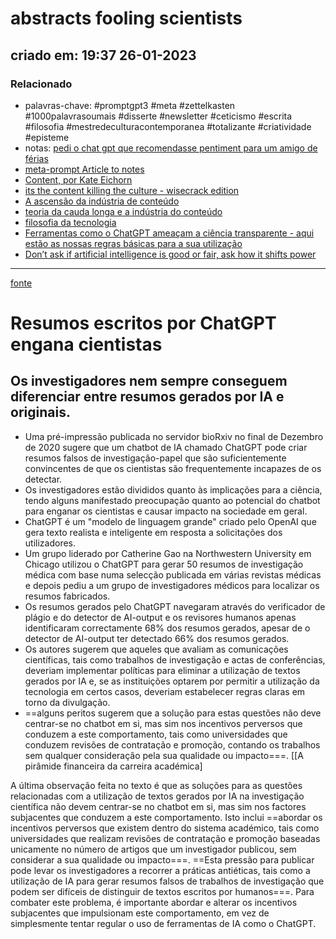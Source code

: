 # abstracts fooling scientists
## criado em: 19:37 26-01-2023

### Relacionado
- palavras-chave: #promptgpt3 #meta #zettelkasten #1000palavrasoumais #disserte #newsletter #ceticismo #escrita #filosofia #mestredeculturacontemporanea #totalizante #criatividade #episteme 
- notas: [pedi o chat gpt que recomendasse pentiment para um amigo de férias](pedi%20o%20chat%20gpt%20que%20recomendasse%20pentiment%20para%20um%20amigo%20de%20férias)
- [meta-prompt Article to notes](meta-prompt%20Article%20to%20notes.md)
- [Content, por Kate Eichorn](Content,%20por%20Kate%20Eichorn.md)
- [its the content killing the culture - wisecrack edition](its%20the%20content%20killing%20the%20culture%20-%20wisecrack%20edition)
- [A ascensão da indústria de conteúdo](A%20ascensão%20da%20indústria%20de%20conteúdo)
- [teoria da cauda longa e a indústria do conteúdo](teoria%20da%20cauda%20longa%20e%20a%20indústria%20do%20conteúdo)
- [filosofia da tecnologia](filosofia%20da%20tecnologia)
- [Ferramentas como o ChatGPT ameaçam a ciência transparente - aqui estão as nossas regras básicas para a sua utilização](Ferramentas%20como%20o%20ChatGPT%20ameaçam%20a%20ciência%20transparente%20-%20aqui%20estão%20as%20nossas%20regras%20básicas%20para%20a%20sua%20utilização.md)
- [Don’t ask if artificial intelligence is good or fair, ask how it shifts power](Don’t%20ask%20if%20artificial%20intelligence%20is%20good%20or%20fair,%20ask%20how%20it%20shifts%20power.md)
---
[fonte](https://www.nature.com/articles/d41586-023-00056-7)


# Resumos escritos por ChatGPT engana cientistas

## Os investigadores nem sempre conseguem diferenciar entre resumos gerados por IA e originais.

- Uma pré-impressão publicada no servidor bioRxiv no final de Dezembro de 2020 sugere que um chatbot de IA chamado ChatGPT pode criar resumos falsos de investigação-papel que são suficientemente convincentes de que os cientistas são frequentemente incapazes de os detectar.
- Os investigadores estão divididos quanto às implicações para a ciência, tendo alguns manifestado preocupação quanto ao potencial do chatbot para enganar os cientistas e causar impacto na sociedade em geral.
- ChatGPT é um "modelo de linguagem grande" criado pelo OpenAI que gera texto realista e inteligente em resposta a solicitações dos utilizadores.
- Um grupo liderado por Catherine Gao na Northwestern University em Chicago utilizou o ChatGPT para gerar 50 resumos de investigação médica com base numa selecção publicada em várias revistas médicas e depois pediu a um grupo de investigadores médicos para localizar os resumos fabricados.
- Os resumos gerados pelo ChatGPT navegaram através do verificador de plágio e do detector de AI-output e os revisores humanos apenas identificaram correctamente 68% dos resumos gerados, apesar de o detector de AI-output ter detectado 66% dos resumos gerados.
- Os autores sugerem que aqueles que avaliam as comunicações científicas, tais como trabalhos de investigação e actas de conferências, deveriam implementar políticas para eliminar a utilização de textos gerados por IA e, se as instituições optarem por permitir a utilização da tecnologia em certos casos, deveriam estabelecer regras claras em torno da divulgação.
- ==alguns peritos sugerem que a solução para estas questões não deve centrar-se no chatbot em si, mas sim nos incentivos perversos que conduzem a este comportamento, tais como universidades que conduzem revisões de contratação e promoção, contando os trabalhos sem qualquer consideração pela sua qualidade ou impacto===. [[A pirâmide financeira da carreira académica]

A última observação feita no texto é que as soluções para as questões relacionadas com a utilização de textos gerados por IA na investigação científica não devem centrar-se no chatbot em si, mas sim nos factores subjacentes que conduzem a este comportamento. Isto inclui ==abordar os incentivos perversos que existem dentro do sistema académico, tais como universidades que realizam revisões de contratação e promoção baseadas unicamente no número de artigos que um investigador publicou, sem considerar a sua qualidade ou impacto===. ==Esta pressão para publicar pode levar os investigadores a recorrer a práticas antiéticas, tais como a utilização de IA para gerar resumos falsos de trabalhos de investigação que podem ser difíceis de distinguir de textos escritos por humanos===. Para combater este problema, é importante abordar e alterar os incentivos subjacentes que impulsionam este comportamento, em vez de simplesmente tentar regular o uso de ferramentas de IA como o ChatGPT.